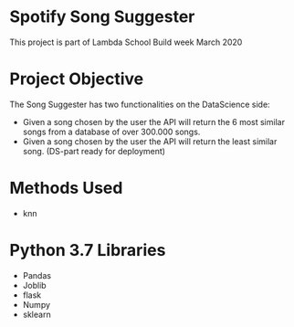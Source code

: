 # Spotify Song Suggester
This project is part of Lambda School Build week March 2020

# Project Objective
The Song Suggester has two functionalities on the DataScience side:

* Given a song chosen by the user the API will return the 6 most similar songs from a database of over 300.000 songs.
* Given a song chosen by the user the API will return the least similar song. (DS-part ready for deployment)

# Methods Used 
* knn

# Python 3.7 Libraries 
* Pandas
* Joblib
* flask
* Numpy
* sklearn


